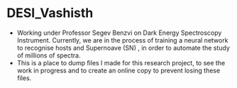 # DESI_Vashisth
- Working under Professor Segev Benzvi on Dark Energy Spectroscopy Instrument. Currently, we are in the process of training a neural network to recognise hosts and Supernoave (SN) , in order to automate the study of millions of spectra.<br />
- This is a place to dump files I made for this research project, to see the work in progress and to create an online copy to prevent losing these files.<br />

